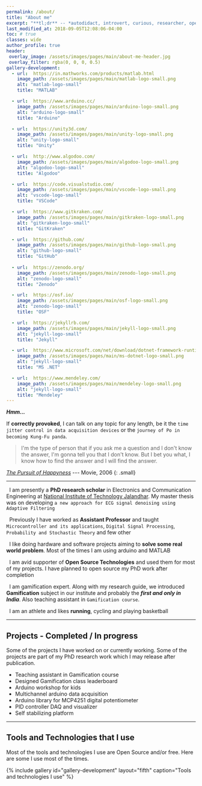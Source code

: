 ```yaml
---
permalink: /about/
title: "About me"
excerpt: "**tl;dr** -- *autodidact, introvert, curious, researcher, open source supporter*"
last_modified_at: 2018-09-05T12:08:06-04:00
toc: # true
classes: wide
author_profile: true
header:
 overlay_image: /assets/images/pages/main/about-me-header.jpg
 overlay_filter: rgba(0, 0, 0, 0.5)
gallery-development:
  - url:  https://in.mathworks.com/products/matlab.html
    image_path: /assets/images/pages/main/matlab-logo-small.png
    alt: "matlab-logo-small"
    title: "MATLAB"

  - url:  https://www.arduino.cc/
    image_path: /assets/images/pages/main/arduino-logo-small.png
    alt: "arduino-logo-small"
    title: "Arduino"

  - url:  https://unity3d.com/
    image_path: /assets/images/pages/main/unity-logo-small.png
    alt: "unity-logo-small"
    title: "Unity" 

  - url:  http://www.algodoo.com/
    image_path: /assets/images/pages/main/algodoo-logo-small.png
    alt: "algodoo-logo-small"
    title: "Algodoo"  

  - url:  https://code.visualstudio.com/
    image_path: /assets/images/pages/main/vscode-logo-small.png
    alt: "vscode-logo-small"
    title: "VSCode"

  - url:  https://www.gitkraken.com/
    image_path: /assets/images/pages/main/gitkraken-logo-small.png
    alt: "gitkraken-logo-small"
    title: "GitKraken"

  - url:  https://github.com/
    image_path: /assets/images/pages/main/github-logo-small.png
    alt: "github-logo-small"
    title: "GitHub"  
 
  - url:  https://zenodo.org/
    image_path: /assets/images/pages/main/zenodo-logo-small.png
    alt: "zenodo-logo-small"
    title: "Zenodo" 

  - url:  https://osf.io/
    image_path: /assets/images/pages/main/osf-logo-small.png
    alt: "zenodo-logo-small"
    title: "OSF"   

  - url:  https://jekyllrb.com/
    image_path: /assets/images/pages/main/jekyll-logo-small.png
    alt: "jekyll-logo-small"
    title: "Jekyll"   

  - url:  https://www.microsoft.com/net/download/dotnet-framework-runtime
    image_path: /assets/images/pages/main/ms-dotnet-logo-small.png
    alt: "jekyll-logo-small"
    title: "MS .NET"  

  - url:  https://www.mendeley.com/
    image_path: /assets/images/pages/main/mendeley-logo-small.png
    alt: "jekyll-logo-small"
    title: "Mendeley" 
---
```


**_Hmm..._**  
  
If **correctly provoked**, I can talk on any topic for any length, be it the `time jitter control in data acquisition devices` or the `journey of Po in becoming Kung-Fu panda`.  
 
> I'm the type of person that if you ask me a question and I don't know the answer, I'm gonna tell you that I don't know. But I bet you what, I know how to find the answer and I will find the answer.

[*The Pursuit of Happyness*](https://www.imdb.com/title/tt0454921/) --- Movie, 2006
{: .small}

---
<i class="fa fa-graduation-cap about-icon"></i> &nbsp; I am presently a **PhD research scholar** in Electronics and Communication Engineering at [National Institute of Technology Jalandhar](http://www.nitj.ac.in). My master thesis was on developing `a new approach for ECG signal denoising using Adaptive Filtering`    
  
<i class="fas fa-briefcase"></i> &nbsp; Previously I have worked as **Assistant Professor** and taught `Microcontroller and its applications`, `Digital Signal Processing`, `Probability and Stochastic Theory` and few other     
  
<i class="fas fa-cog"></i> &nbsp; I like doing hardware and software projects aiming to **solve some real world problem**. Most of the times I am using arduino and MATLAB   
  
<i class="fas fa-toolbox"></i> &nbsp; I am avid supporter of **Open Source Technologies** and used them for most of my projects. I have planned to open source my PhD work after completion

<i class="fas fa-gamepad"></i> &nbsp; I am gamification expert. Along with my research guide, we introduced **Gamification** subject in our institute and probably the ***first and only in India***. Also teaching assistant in `Gamification course`. 
  
<i class="fas fa-basketball-ball"></i> &nbsp; I am an athlete and likes **running**, cycling and playing basketball

---
## <i class="fas fa-cog"></i> Projects - Completed / In progress
Some of the projects I have worked on or currently working. Some of the projects are part of my PhD research work which I may release after publication.  

- Teaching assistant in Gamification course
- Designed Gamification class leaderboard
- Arduino workshop for kids
- Multichannel arduino data acquisition
- Arduino library for MCP4251 digital potentiometer
- PID controller DAQ and visualizer 
- Self stabilizing platform

---
## <i class="fas fa-wrench"></i> Tools and Technologies that I use
Most of the tools and technologies I use are Open Source and/or free. Here are some I use most of the times.   


{% include gallery id="gallery-development" layout="fifth" caption="Tools and technologies I use" %}




